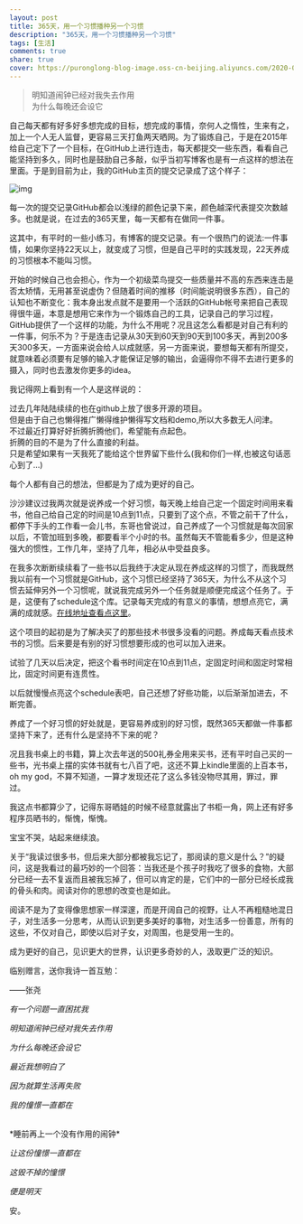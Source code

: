 ```yaml
---
layout: post
title: 365天，用一个习惯播种另一个习惯
description: "365天，用一个习惯播种另一个习惯"
tags: [生活]
comments: true
share: true
cover: https://puronglong-blog-image.oss-cn-beijing.aliyuncs.com/2020-03-04-3.png
---
```


> 明知道闹钟已经对我失去作用<br  />
> 为什么每晚还会设它

<!-- more -->

自己每天都有好多好多想完成的目标，想完成的事情，奈何人之惰性，生来有之，加上一个人无人监督，更容易三天打鱼两天晒网。为了锻炼自己，于是在2015年给自己定下了一个目标，在GitHub上进行连击，每天都提交一些东西，看看自己能坚持到多久，同时也是鼓励自己多敲，似乎当初写博客也是有一点这样的想法在里面。于是到目前为止，我的GitHub主页的提交记录成了这个样子：

![img](https://puronglong-blog-image.oss-cn-beijing.aliyuncs.com/2020-03-04-3.png)

每一次的提交记录GitHub都会以浅绿的颜色记录下来，颜色越深代表提交次数越多。也就是说，在过去的365天里，每一天都有在做同一件事。

这其中，有平时的一些小练习，有博客的提交记录。有一个很热门的说法:一件事情，如果你坚持22天以上，就变成了习惯，但是自己平时的实践发现，22天养成的习惯根本不能叫习惯。

开始的时候自己也会担心，作为一个初级菜鸟提交一些质量并不高的东西来连击是否太矫情，无用甚至说虚伪？但随着时间的推移（时间能说明很多东西），自己的认知也不断变化：我本身出发点就不是要用一个活跃的GitHub帐号来把自己表现得很牛逼，本意是想用它来作为一个锻炼自己的工具，记录自己的学习过程，GitHub提供了一个这样的功能，为什么不用呢？况且这怎么看都是对自己有利的一件事，何乐不为？于是连击记录从30天到60天到90天到100多天，再到200多天300多天，一方面来说会给人以成就感，另一方面来说，要想每天都有所提交，就意味着必须要有足够的输入才能保证足够的输出，会逼得你不得不去进行更多的摄入，同时也去激发你更多的idea。

我记得网上看到有一个人是这样说的：

过去几年陆陆续续的也在github上放了很多开源的项目。<br  />
但是由于自己也懒得推广懒得维护懒得写文档和demo,所以大多数无人问津。<br  />
不过最近打算好好折腾折腾他们，希望能有点起色。<br  />
折腾的目的不是为了什么直接的利益。<br  />
只是希望如果有一天我死了能给这个世界留下些什么(我和你们一样,也被这句话恶心到了...)

每个人都有自己的想法，但都是为了成为更好的自己。

沙沙建议过我两次就是说养成一个好习惯，每天晚上给自己定一个固定时间用来看书，他自己给自己定的时间是10点到11点，只要到了这个点，不管之前干了什么，都停下手头的工作看一会儿书，东哥也曾说过，自己养成了一个习惯就是每次回家以后，不管加班到多晚，都要看半个小时的书。虽然每天不管能看多少，但是这种强大的惯性，工作几年，坚持了几年，相必从中受益良多。

在我多次断断续续看了一些书以后我终于决定从现在养成这样的习惯了，而我既然我以前有一个习惯就是GitHub，这个习惯已经坚持了365天，为什么不从这个习惯去延伸另外一个习惯呢，就说我完成另外一个任务就是顺便完成这个任务了。于是，这便有了schedule这个库。记录每天完成的有意义的事情，想想点亮它，满满的成就感。[在线地址查看点这里](http://www.puronglong.com/schedule/)。

这个项目的起初是为了解决买了的那些技术书很多没看的问题。养成每天看点技术书的习惯。后来要是有别的好习惯想要形成的也可以加入进来。

试验了几天以后决定，把这个看书时间定在10点到11点，定固定时间和固定时常相比，固定时间更有连贯性。

以后就慢慢点亮这个schedule表吧，自己还想了好些功能，以后渐渐加进去，不断完善。

养成了一个好习惯的好处就是，更容易养成别的好习惯，既然365天都做一件事都坚持下来了，还有什么是坚持不下来的呢？

况且我书桌上的书籍，算上次去年送的500礼券全用来买书，还有平时自己买的一些书，光书桌上摆的实体书就有七八百了吧，这还不算上kindle里面的上百本书，oh my god，不算不知道，一算才发现还花了这么多钱没物尽其用，罪过，罪过。

我这点书都算少了，记得东哥晒娃的时候不经意就露出了书柜一角，网上还有好多程序员晒书的，惭愧，惭愧。

宝宝不哭，站起来继续浪。

关于“我读过很多书，但后来大部分都被我忘记了，那阅读的意义是什么？”的疑问，这是我看过的最巧妙的一个回答：当我还是个孩子时我吃了很多的食物，大部分已经一去不复返而且被我忘掉了，但可以肯定的是，它们中的一部分已经长成我的骨头和肉。阅读对你的思想的改变也是如此。

阅读不是为了变得像思想家一样深邃，而是开阔自己的视野，让人不再粗糙地混日子，对生活多一分思考，从而认识到更多美好的事物，对生活多一份善意，所有的这些，不仅对自己，即使以后对子女，对周围，也是受用一生的。

成为更好的自己，见识更大的世界，认识更多奇妙的人，汲取更广泛的知识。

临别赠言，送你我诗一首互勉：

——张尧

*有一个问题一直困扰我*

*明知道闹钟已经对我失去作用*

*为什么每晚还会设它*

*最近我想明白了*

*因为就算生活再失败*

*我的憧憬一直都在*

<br  />
*睡前再上一个没有作用的闹钟*

*让这份憧憬一直都在*

*这毁不掉的憧憬*

*便是明天*

安。
